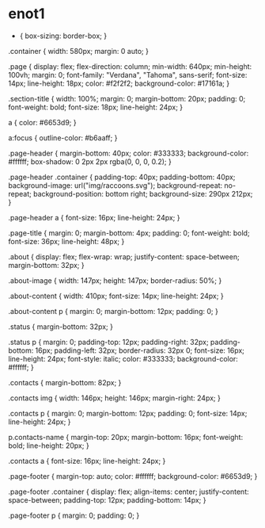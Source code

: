 # enot1
* {
  box-sizing: border-box;
}

.container {
  width: 580px;
  margin: 0 auto;
}

.page {
  display: flex;
  flex-direction: column;
  min-width: 640px;
  min-height: 100vh;
  margin: 0;
  font-family: "Verdana", "Tahoma", sans-serif;
  font-size: 14px;
  line-height: 18px;
  color: #f2f2f2;
  background-color: #17161a;
}

.section-title {
  width: 100%;
  margin: 0;
  margin-bottom: 20px;
  padding: 0;
  font-weight: bold;
  font-size: 18px;
  line-height: 24px;
}

a {
  color: #6653d9;
}

a:focus {
  outline-color: #b6aaff;
}

.page-header {
  margin-bottom: 40px;
  color: #333333;
  background-color: #ffffff;
  box-shadow: 0 2px 2px rgba(0, 0, 0, 0.2);
}

.page-header .container {
  padding-top: 40px;
  padding-bottom: 40px;
  background-image: url("img/raccoons.svg");
  background-repeat: no-repeat;
  background-position: bottom right;
  background-size: 290px 212px;
}

.page-header a {
  font-size: 16px;
  line-height: 24px;
}

.page-title {
  margin: 0;
  margin-bottom: 4px;
  padding: 0;
  font-weight: bold;
  font-size: 36px;
  line-height: 48px;
}

.about {
  display: flex;
  flex-wrap: wrap;
  justify-content: space-between;
  margin-bottom: 32px;
 }

.about-image {
   width: 147px;
   height: 147px;
   border-radius: 50%;
 }

.about-content {
   width: 410px;
   font-size: 14px;
   line-height: 24px;
 }

.about-content p {
   margin: 0;
   margin-bottom: 12px;
   padding: 0;
 }

.status {
  margin-bottom: 32px;
}

.status p {
  margin: 0;
  padding-top: 12px;
  padding-right: 32px;
  padding-bottom: 16px;
  padding-left: 32px;
  border-radius: 32px 0;
  font-size: 16px;
  line-height: 24px;
  font-style: italic;
  color: #333333;
  background-color: #ffffff;
}

.contacts {
  margin-bottom: 82px;
}

.contacts img {
  width: 146px;
  height: 146px;
  margin-right: 24px;
}

.contacts p {
  margin: 0;
  margin-bottom: 12px;
  padding: 0;
  font-size: 14px;
  line-height: 24px;
}

p.contacts-name {
  margin-top: 20px;
  margin-bottom: 16px;
  font-weight: bold;
  line-height: 20px;
}

.contacts a {
  font-size: 16px;
  line-height: 24px;
}

.page-footer {
  margin-top: auto;
  color: #ffffff;
  background-color: #6653d9;
}

.page-footer .container {
  display: flex;
  align-items: center;
  justify-content: space-between;
  padding-top: 12px;
  padding-bottom: 14px;
}

.page-footer p {
  margin: 0;
  padding: 0;
}
